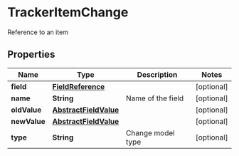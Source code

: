 

# TrackerItemChange

Reference to an item

## Properties

| Name | Type | Description | Notes |
|------------ | ------------- | ------------- | -------------|
|**field** | [**FieldReference**](FieldReference.md) |  |  [optional] |
|**name** | **String** | Name of the field |  [optional] |
|**oldValue** | [**AbstractFieldValue**](AbstractFieldValue.md) |  |  [optional] |
|**newValue** | [**AbstractFieldValue**](AbstractFieldValue.md) |  |  [optional] |
|**type** | **String** | Change model type |  [optional] |



